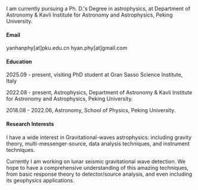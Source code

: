 
I am currently pursuing a Ph. D.'s Degree in astrophysics, at Department of Astronomy & Kavli Institute for Astronomy and Astrophysics, Peking University.

#### Email
yanhanphy[at]pku.edu.cn
hyan.phy[at]gmail.com

#### Education
2025.09 - present, visiting PhD student at Gran Sasso Science Institute, Italy

2022.08 - present, Astrophysics, Department of Astronomy & Kavli Institute for Astronomy and Astrophysics, Peking University.

2018.08 - 2022.06, Astronomy, School of Physics, Peking University.

#### Research Interests
I have a wide interest in Gravitational-waves astrophysics: including gravity theory, multi-messenger-source, data analysis techniques, and instrument techniques.

Currently I am working on lunar seismic gravitational wave detection. We hope to have a comprehensive understanding of this amazing techniques, from basic response theory to detector/source analysis, and even including its geophysics applications.
